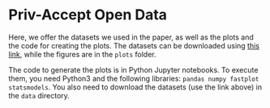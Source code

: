 Priv-Accept Open Data
=====================

Here, we offer the datasets we used in the paper, as well as the plots and the code for creating the plots.
The datasets can be downloaded using [this link](https://mplanestore.polito.it:5001/sharing/jtyiNwQmC), while the figures are in the `plots` folder.

The code to generate the plots is in Python Jupyter notebooks. To execute them, you need Python3 and the following libraries: `pandas numpy fastplot statsmodels`. You also need to download the datasets (use the link above) in the `data` directory. 

